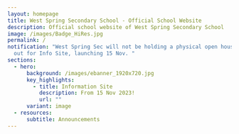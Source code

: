 ```yaml
---
layout: homepage
title: West Spring Secondary School - Official School Website
description: Official school website of West Spring Secondary School
image: /images/Badge_HiRes.jpg
permalink: /
notification: "West Spring Sec will not be holding a physical open house. Look
  out for Info Site, launching 15 Nov. "
sections:
  - hero:
      background: /images/ebanner_1920x720.jpg
      key_highlights:
        - title: Information Site
          description: From 15 Nov 2023!
          url: ""
      variant: image
  - resources:
      subtitle: Announcements
---
```

